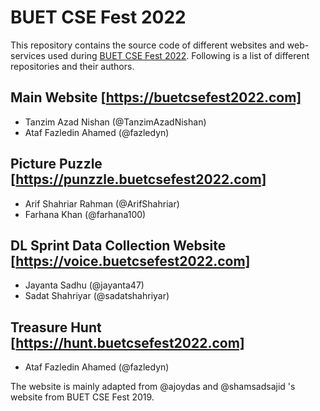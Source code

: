 # BUET CSE Fest 2022
This repository contains the source code of different websites and web-services used during [BUET CSE Fest 2022](https://fb.me/buetcsefest2022). Following is a list of different repositories and their authors.

## Main Website [https://buetcsefest2022.com]
- Tanzim Azad Nishan (@TanzimAzadNishan)
- Ataf Fazledin Ahamed (@fazledyn)

## Picture Puzzle [https://punzzle.buetcsefest2022.com]
- Arif Shahriar Rahman (@ArifShahriar)
- Farhana Khan (@farhana100)

## DL Sprint Data Collection Website [https://voice.buetcsefest2022.com]
- Jayanta Sadhu (@jayanta47)
- Sadat Shahriyar (@sadatshahriyar)

## Treasure Hunt [https://hunt.buetcsefest2022.com]
- Ataf Fazledin Ahamed (@fazledyn)

The website is mainly adapted from @ajoydas and @shamsadsajid 's website from BUET CSE Fest 2019.

